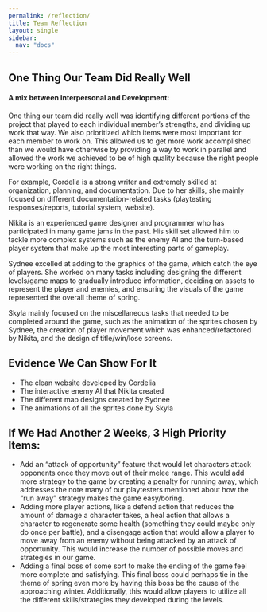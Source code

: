 ```yaml
---
permalink: /reflection/
title: Team Reflection
layout: single
sidebar: 
  nav: "docs"
---
```



## One Thing Our Team Did Really Well
#### A mix between Interpersonal and Development:
One thing our team did really well was identifying different portions of the project that played to each individual member’s strengths, and dividing up work that way. We also prioritized which items were most important for each member to work on. This allowed us to get more work accomplished than we would have otherwise by providing a way to work in parallel and allowed the work we achieved to be of high quality because the right people were working on the right things. 

For example, Cordelia is a strong writer and extremely skilled at organization, planning, and documentation. Due to her skills, she mainly focused on different documentation-related tasks (playtesting responses/reports, tutorial system, website). 

Nikita is an experienced game designer and programmer who has participated in many game jams in the past. His skill set allowed him to tackle more complex systems such as the enemy AI and the turn-based player system that make up the most interesting parts of gameplay.

Sydnee excelled at adding to the graphics of the game, which catch the eye of players. She worked on many tasks including designing the different levels/game maps to gradually introduce information, deciding on assets to represent the player and enemies, and ensuring the visuals of the game represented the overall theme of spring. 

Skyla mainly focused on the miscellaneous tasks that needed to be completed around the game, such as the animation of the sprites chosen by Sydnee, the creation of player movement which was enhanced/refactored by Nikita, and the design of title/win/lose screens. 

## Evidence We Can Show For It
- The clean website developed by Cordelia
- The interactive enemy AI that Nikita created
- The different map designs created by Sydnee
- The animations of all the sprites done by Skyla

## If We Had Another 2 Weeks, 3 High Priority Items:
- Add an “attack of opportunity” feature that would let characters attack opponents once they move out of their melee range. This would add more strategy to the game by creating a penalty for running away, which addresses the note many of our playtesters mentioned about how the “run away” strategy makes the game easy/boring. 
- Adding more player actions, like a defend action that reduces the amount of damage a character takes, a heal action that allows a character to regenerate some health (something they could maybe only do once per battle), and a disengage action that would allow a player to move away from an enemy without being attacked by an attack of opportunity. This would increase the number of possible moves and strategies in our game.
- Adding a final boss of some sort to make the ending of the game feel more complete and satisfying. This final boss could perhaps tie in the theme of spring even more by having this boss be the cause of the approaching winter. Additionally, this would allow players to utilize all the different skills/strategies they developed during the levels. 
